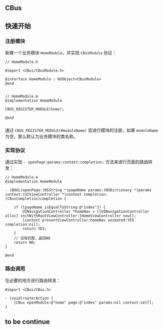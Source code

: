 ## CBus

## 快速开始
### 注册模块
新建一个业务模块 `HomeModule`，并实现 `CBusModule` 协议：
```objc
// HomeModule.h

#import <CBus/CBusModule.h>

@interface HomeModule : NSObject<CBusModule>
@end


// HomeModule.m
@implementation HomeModule

CBUS_REGISTER_MODULE(home);

@end
```
### 
通过 `CBUS_REGISTER_MODULE(#moduleName)` 宏进行模块的注册，如果 `moduleName` 为空，那么默认为业务模块的类名称。

### 实现协议
通过实现 `- openPage:params:context:completion:` 方法来进行页面的路由转发：
```objc
// HomeModule.m
@implementation HomeModule

- (BOOL)openPage:(NSString *)pageName params:(NSDictionary *)params context:(UIViewController *)context completion:(CBusCompletion)completion {
    
    if ([pageName isEqualToString:@"index"]) {
        UINavigationController *homeNav = [[UINavigationController alloc] initWithRootViewController:[HomeViewController new]];
        [context presentViewController:homeNav animated:YES completion:nil];
        return YES;
    }
    // 没有匹配，返回NO
    return NO;
}

@end
```

### 路由调用
在必要的地方进行路由转发：
```objc
#import <CBus/CBus.h>

- (void)routerAction {
    [CBus openModule:@"home" page:@"index" params:nil context:self];
}
```

## to be continue

